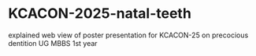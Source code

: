 # KCACON-2025-natal-teeth
explained web view of poster presentation for KCACON-25 on precocious dentition UG MBBS 1st year 

